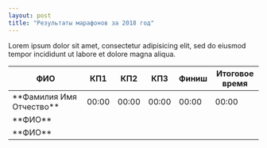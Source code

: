 ```yaml
---
layout: post
title: "Результаты марафонов за 2018 год"
---
```


Lorem ipsum dolor sit amet, consectetur adipisicing elit, sed do eiusmod tempor incididunt ut labore et dolore magna aliqua. 
<table>
<colgroup>
<col width="40%" />
<col width="10%" />
<col width="10%" />  
<col width="10%" />
<col width="10%" />
<col width="20%" />
</colgroup>
<thead>
<tr class="header">
<th>ФИО</th>
<th>КП1</th>
<th>КП2</th>  
<th>КП3</th>  
<th>Финиш</th>  
<th>Итоговое время</th>
</tr>
</thead>
<tbody>
<tr>
<td markdown="span">**Фамилия Имя Отчество**</td>
<td markdown="span">00:00 </td>
<td markdown="span">00:00</td>
<td markdown="span">00:00</td>
<td markdown="span">00:00</td>
<td markdown="span">00:00</td>
</tr>
<tr>
<td markdown="span">**ФИО**</td>
<td markdown="span"> </td>
<td markdown="span"> </td>
<td markdown="span"> </td>
<td markdown="span"> </td>
<td markdown="span"> </td>
</tr>
  <tr>
<td markdown="span">**ФИО**</td>
<td markdown="span"> </td>
<td markdown="span"> </td>
<td markdown="span"> </td>
<td markdown="span"> </td>
<td markdown="span"> </td>
</tr>
</tbody>
</table>

